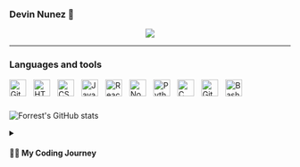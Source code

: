 ### Devin Nunez 👋

<p align="center">
    <img src="(https://github.com/DevelopmentDevin/DevelopmentDevin/assets/78235629/4e648c35-dfc8-4b2e-81c8-0aeb29246afc)">
</p>
<!-- ![17](https://github.com/DevelopmentDevin/DevelopmentDevin/assets/78235629/4e648c35-dfc8-4b2e-81c8-0aeb29246afc) -->


___

### Languages and tools

<img align="left" alt="Git" width="30px" style="padding-right:10px;" src="https://cdn.jsdelivr.net/gh/devicons/devicon/icons/git/git-original.svg" />
<img align="left" alt="HTML" width="30px" style="padding-right:10px;" src="https://cdn.jsdelivr.net/gh/devicons/devicon/icons/html5/html5-plain.svg" />
<img align="left" alt="CSS" width="30px" style="padding-right:10px;" src="https://cdn.jsdelivr.net/gh/devicons/devicon/icons/css3/css3-plain.svg" />
<img align="left" alt="JavaScript" width="30px" style="padding-right:10px;" src="https://cdn.jsdelivr.net/gh/devicons/devicon/icons/javascript/javascript-plain.svg" />
<img align="left" alt="React" width="30px" style="padding-right:10px;" src="https://cdn.jsdelivr.net/gh/devicons/devicon/icons/react/react-original.svg" />
<img align="left" alt="NodeJS" width="30px" style="padding-right:10px;" src="https://cdn.jsdelivr.net/gh/devicons/devicon/icons/nodejs/nodejs-original.svg" />
<img align="left" alt="Python" width="30px" style="padding-right:10px;" src="https://cdn.jsdelivr.net/gh/devicons/devicon/icons/python/python-plain.svg" />
<img align="left" alt="C" width="30px" style="padding-right:10px;" src="https://cdn.jsdelivr.net/gh/devicons/devicon/icons/cplusplus/cplusplus-line.svg" />
<img align="left" alt="GitHub" width="30px" style="padding-right:10px;" src="https://cdn.jsdelivr.net/gh/devicons/devicon/icons/github/github-original.svg" />
<img align="left" alt="Bash" width="30px" style="padding-right:10px;" src="https://cdn.jsdelivr.net/gh/devicons/devicon/icons/bash/bash-original.svg" />
<br />

#

![Forrest's GitHub stats](https://github-readme-stats.vercel.app/api?username=devv-nunn&show_icons=true&theme=dark)

<details>
 <summary><h4>👨‍💻 My Coding Journey</h4></summary>
  Hello, I am Devin Nunez, a passionate web developer with 8 months of industry experience and 6+ years of both programming and exposure to User Experience / Human Computer Interaction. Currently, I am enrolled in a full stack development boot camp, constantly expanding my skills and knowledge to stay at the forefront of web development trends.

My expertise lies in front-end development, and I posess professional-level experience in HTML, CSS, JavaScript, and frameworks such as Bootstrap and React.js. I thrive on creating engaging and intuitive user experiences while adhering to modern design principles and best practices.

Throughout my career, I have worked on various projects, honing my problem-solving skills and collaborating effectively with cross-functional teams. I have a strong understanding of responsive web design, ensuring seamless experiences across different devices and screen sizes.

I am highly adaptable and thrive in fast-paced environments, where I can utilize my creativity and technical skills to deliver high-quality web solutions. I am passionate about learning new technologies and continuously enhancing my skill set to provide innovative solutions to complex challenges.

If you are looking for a dedicated and motivated web developer who can bring your ideas to life and deliver exceptional user experiences, I would love to connect. Let's collaborate and build something great together!

Feel free to reach out to me through LinkedIn or via email at devv.nunn@gmail.com. I am open to discussing new opportunities, freelance projects, or simply connecting with fellow professionals in the industry.

<!--
**devv-nunn/devv-nunn** is a ✨ _special_ ✨ repository because its `README.md` (this file) appears on your GitHub profile.

Here are some ideas to get you started:

- 🔭 I’m currently working on ...
- 🌱 I’m currently learning ...
- 👯 I’m looking to collaborate on ...
- 🤔 I’m looking for help with ...
- 💬 Ask me about ...
- 📫 How to reach me: ...
- 😄 Pronouns: ...
- ⚡ Fun fact: ...
-->
